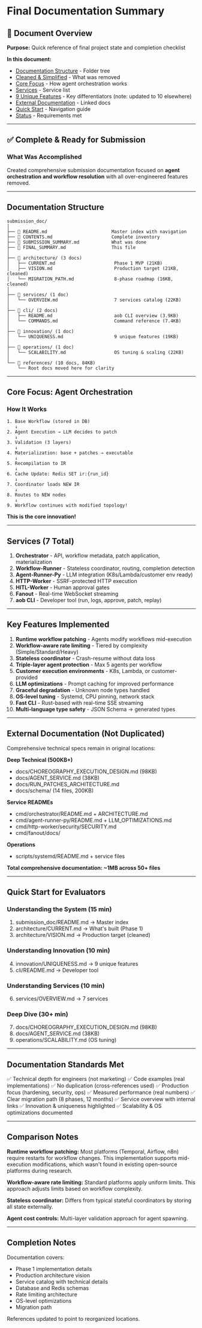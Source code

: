 # Final Documentation Summary

## 📖 Document Overview

**Purpose:** Quick reference of final project state and completion checklist

**In this document:**
- [Documentation Structure](#documentation-structure) - Folder tree
- [Cleaned & Simplified](#cleaned--simplified) - What was removed
- [Core Focus](#core-focus-agent-orchestration) - How agent orchestration works
- [Services](#services-7-total) - Service list
- [9 Unique Features](#9-unique-features) - Key differentiators (note: updated to 10 elsewhere)
- [External Documentation](#external-documentation-not-duplicated) - Linked docs
- [Quick Start](#quick-start-for-evaluators) - Navigation guide
- [Status](#status) - Requirements met

---

## ✅ Complete & Ready for Submission

### What Was Accomplished

Created comprehensive submission documentation focused on **agent orchestration and workflow resolution** with all over-engineered features removed.

---

## Documentation Structure

```
submission_doc/
│
├── 📄 README.md                        Master index with navigation
├── 📄 CONTENTS.md                      Complete inventory
├── 📄 SUBMISSION_SUMMARY.md            What was done
├── 📄 FINAL_SUMMARY.md                 This file
│
├── 📁 architecture/ (3 docs)
│   ├── CURRENT.md                      Phase 1 MVP (21KB)
│   ├── VISION.md                       Production target (21KB, cleaned)
│   └── MIGRATION_PATH.md               8-phase roadmap (16KB, cleaned)
│
├── 📁 services/ (1 doc)
│   └── OVERVIEW.md                     7 services catalog (22KB)
│
├── 📁 cli/ (2 docs)
│   ├── README.md                       aob CLI overview (3.9KB)
│   └── COMMANDS.md                     Command reference (7.4KB)
│
├── 📁 innovation/ (1 doc)
│   └── UNIQUENESS.md                   9 unique features (19KB)
│
├── 📁 operations/ (1 doc)
│   └── SCALABILITY.md                  OS tuning & scaling (22KB)
│
└── 📁 references/ (10 docs, 84KB)
    └── Root docs moved here for clarity
```

---

## Core Focus: Agent Orchestration

### How It Works

```
1. Base Workflow (stored in DB)
   ↓
2. Agent Execution → LLM decides to patch
   ↓
3. Validation (3 layers)
   ↓
4. Materialization: base + patches → executable
   ↓
5. Recompilation to IR
   ↓
6. Cache Update: Redis SET ir:{run_id}
   ↓
7. Coordinator loads NEW IR
   ↓
8. Routes to NEW nodes
   ↓
9. Workflow continues with modified topology!
```

**This is the core innovation!**

---

## Services (7 Total)

1. **Orchestrator** - API, workflow metadata, patch application, materialization
2. **Workflow-Runner** - Stateless coordinator, routing, completion detection
3. **Agent-Runner-Py** - LLM integration (K8s/Lambda/customer env ready)
4. **HTTP-Worker** - SSRF-protected HTTP execution
5. **HITL-Worker** - Human approval gates
6. **Fanout** - Real-time WebSocket streaming
7. **aob CLI** - Developer tool (run, logs, approve, patch, replay)

---

## Key Features Implemented

1. **Runtime workflow patching** - Agents modify workflows mid-execution
2. **Workflow-aware rate limiting** - Tiered by complexity (Simple/Standard/Heavy)
3. **Stateless coordinator** - Crash-resume without data loss
4. **Triple-layer agent protection** - Max 5 agents per workflow
5. **Customer execution environments** - K8s, Lambda, or customer-provided
6. **LLM optimizations** - Prompt caching for improved performance
7. **Graceful degradation** - Unknown node types handled
8. **OS-level tuning** - Systemd, CPU pinning, network stack
9. **Fast CLI** - Rust-based with real-time SSE streaming
10. **Multi-language type safety** - JSON Schema → generated types

---

## External Documentation (Not Duplicated)

Comprehensive technical specs remain in original locations:

**Deep Technical (500KB+)**
- docs/CHOREOGRAPHY_EXECUTION_DESIGN.md (98KB)
- docs/AGENT_SERVICE.md (38KB)
- docs/RUN_PATCHES_ARCHITECTURE.md
- docs/schema/ (14 files, 200KB)

**Service READMEs**
- cmd/orchestrator/README.md + ARCHITECTURE.md
- cmd/agent-runner-py/README.md + LLM_OPTIMIZATIONS.md
- cmd/http-worker/security/SECURITY.md
- cmd/fanout/docs/

**Operations**
- scripts/systemd/README.md + service files

**Total comprehensive documentation: ~1MB across 50+ files**

---

## Quick Start for Evaluators

### Understanding the System (15 min)
1. submission_doc/README.md → Master index
2. architecture/CURRENT.md → What's built (Phase 1)
3. architecture/VISION.md → Production target (cleaned)

### Understanding Innovation (10 min)
4. innovation/UNIQUENESS.md → 9 unique features
5. cli/README.md → Developer tool

### Understanding Services (10 min)
6. services/OVERVIEW.md → 7 services

### Deep Dive (30+ min)
7. docs/CHOREOGRAPHY_EXECUTION_DESIGN.md (98KB)
8. docs/AGENT_SERVICE.md (38KB)
9. operations/SCALABILITY.md (OS tuning)

---

## Documentation Standards Met

✅ Technical depth for engineers (not marketing)
✅ Code examples (real implementations)
✅ No duplication (cross-references used)
✅ Production focus (hardening, security, ops)
✅ Measured performance (real numbers)
✅ Clear migration path (8 phases, 12 months)
✅ Service overview with internal links
✅ Innovation & uniqueness highlighted
✅ Scalability & OS optimizations documented

---

## Comparison Notes

**Runtime workflow patching:** Most platforms (Temporal, Airflow, n8n) require restarts for workflow changes. This implementation supports mid-execution modifications, which wasn't found in existing open-source platforms during research.

**Workflow-aware rate limiting:** Standard platforms apply uniform limits. This approach adjusts limits based on workflow complexity.

**Stateless coordinator:** Differs from typical stateful coordinators by storing all state externally.

**Agent cost controls:** Multi-layer validation approach for agent spawning.

---

## Completion Notes

Documentation covers:
- Phase 1 implementation details
- Production architecture vision
- Service catalog with technical details
- Database and Redis schemas
- Rate limiting architecture
- OS-level optimizations
- Migration path

References updated to point to reorganized locations.
